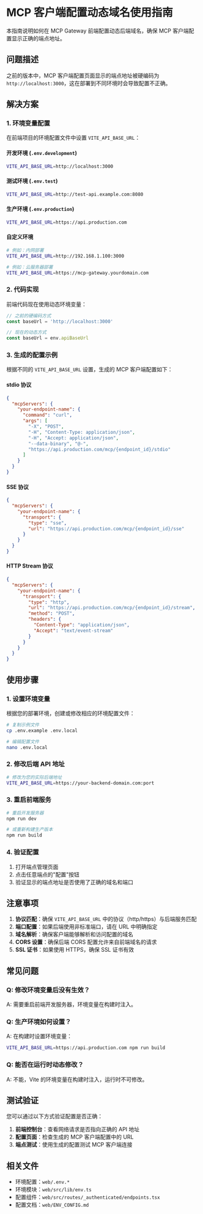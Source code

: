 # MCP 客户端配置动态域名使用指南

本指南说明如何在 MCP Gateway 前端配置动态后端域名，确保 MCP 客户端配置显示正确的端点地址。

## 问题描述

之前的版本中，MCP 客户端配置页面显示的端点地址被硬编码为 `http://localhost:3000`，这在部署到不同环境时会导致配置不正确。

## 解决方案

### 1. 环境变量配置

在前端项目的环境配置文件中设置 `VITE_API_BASE_URL`：

#### 开发环境 (`.env.development`)
```bash
VITE_API_BASE_URL=http://localhost:3000
```

#### 测试环境 (`.env.test`)
```bash
VITE_API_BASE_URL=http://test-api.example.com:8080
```

#### 生产环境 (`.env.production`)
```bash
VITE_API_BASE_URL=https://api.production.com
```

#### 自定义环境
```bash
# 例如：内网部署
VITE_API_BASE_URL=http://192.168.1.100:3000

# 例如：云服务器部署
VITE_API_BASE_URL=https://mcp-gateway.yourdomain.com
```

### 2. 代码实现

前端代码现在使用动态环境变量：

```typescript
// 之前的硬编码方式
const baseUrl = 'http://localhost:3000'

// 现在的动态方式
const baseUrl = env.apiBaseUrl
```

### 3. 生成的配置示例

根据不同的 `VITE_API_BASE_URL` 设置，生成的 MCP 客户端配置如下：

#### stdio 协议
```json
{
  "mcpServers": {
    "your-endpoint-name": {
      "command": "curl",
      "args": [
        "-X", "POST",
        "-H", "Content-Type: application/json",
        "-H", "Accept: application/json",
        "--data-binary", "@-",
        "https://api.production.com/mcp/{endpoint_id}/stdio"
      ]
    }
  }
}
```

#### SSE 协议
```json
{
  "mcpServers": {
    "your-endpoint-name": {
      "transport": {
        "type": "sse",
        "url": "https://api.production.com/mcp/{endpoint_id}/sse"
      }
    }
  }
}
```

#### HTTP Stream 协议
```json
{
  "mcpServers": {
    "your-endpoint-name": {
      "transport": {
        "type": "http",
        "url": "https://api.production.com/mcp/{endpoint_id}/stream",
        "method": "POST",
        "headers": {
          "Content-Type": "application/json",
          "Accept": "text/event-stream"
        }
      }
    }
  }
}
```

## 使用步骤

### 1. 设置环境变量

根据您的部署环境，创建或修改相应的环境配置文件：

```bash
# 复制示例文件
cp .env.example .env.local

# 编辑配置文件
nano .env.local
```

### 2. 修改后端 API 地址

```bash
# 修改为您的实际后端地址
VITE_API_BASE_URL=https://your-backend-domain.com:port
```

### 3. 重启前端服务

```bash
# 重启开发服务器
npm run dev

# 或重新构建生产版本
npm run build
```

### 4. 验证配置

1. 打开端点管理页面
2. 点击任意端点的"配置"按钮
3. 验证显示的端点地址是否使用了正确的域名和端口

## 注意事项

1. **协议匹配**：确保 `VITE_API_BASE_URL` 中的协议（http/https）与后端服务匹配
2. **端口配置**：如果后端使用非标准端口，请在 URL 中明确指定
3. **域名解析**：确保客户端能够解析和访问配置的域名
4. **CORS 设置**：确保后端 CORS 配置允许来自前端域名的请求
5. **SSL 证书**：如果使用 HTTPS，确保 SSL 证书有效

## 常见问题

### Q: 修改环境变量后没有生效？
A: 需要重启前端开发服务器，环境变量在构建时注入。

### Q: 生产环境如何设置？
A: 在构建时设置环境变量：
```bash
VITE_API_BASE_URL=https://api.production.com npm run build
```

### Q: 能否在运行时动态修改？
A: 不能，Vite 的环境变量在构建时注入，运行时不可修改。

## 测试验证

您可以通过以下方式验证配置是否正确：

1. **前端控制台**：查看网络请求是否指向正确的 API 地址
2. **配置页面**：检查生成的 MCP 客户端配置中的 URL
3. **端点测试**：使用生成的配置测试 MCP 客户端连接

## 相关文件

- 环境配置：`web/.env.*`
- 环境模块：`web/src/lib/env.ts`
- 配置组件：`web/src/routes/_authenticated/endpoints.tsx`
- 配置文档：`web/ENV_CONFIG.md`